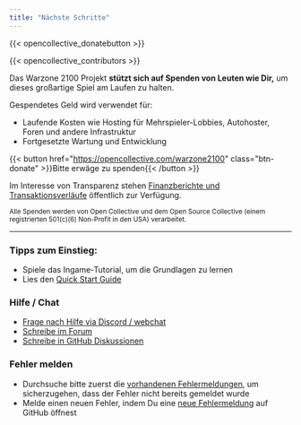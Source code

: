 ```yaml
---
title: "Nächste Schritte"
---
```


{{< opencollective_donatebutton >}}

{{< opencollective_contributors >}}

Das Warzone 2100 Projekt **stützt sich auf Spenden von Leuten wie Dir,** um dieses großartige Spiel am Laufen zu halten.

Gespendetes Geld wird verwendet für:
- Laufende Kosten wie Hosting für Mehrspieler-Lobbies, Autohoster, Foren und andere Infrastruktur
- Fortgesetzte Wartung und Entwicklung

{{< button href="https://opencollective.com/warzone2100" class="btn-donate" >}}Bitte erwäge zu spenden{{< /button >}}

Im Interesse von Transparenz stehen [Finanzberichte und Transaktionsverläufe](https://opencollective.com/warzone2100/transactions) öffentlich zur Verfügung.

<sub>Alle Spenden werden von Open Collective und dem Open Source Collective (einem registrierten 501(c)(6) Non-Profit in den USA) verarbeitet.</sub>

-----

### Tipps zum Einstieg:

- Spiele das Ingame-Tutorial, um die Grundlagen zu lernen
- Lies den [Quick Start Guide](https://github.com/Warzone2100/warzone2100/blob/master/doc/quickstartguide.asciidoc#warzone-2100-quick-start-guide)

### Hilfe / Chat

- [Frage nach Hilfe via Discord / webchat](webchat.md)
- [Schreibe im Forum](https://forums.wz2100.net/)
- [Schreibe in GitHub Diskussionen](https://github.com/Warzone2100/warzone2100/discussions)

### Fehler melden

- Durchsuche bitte zuerst die [vorhandenen Fehlermeldungen](https://github.com/Warzone2100/warzone2100/issues), um sicherzugehen, dass der Fehler nicht bereits gemeldet wurde
- Melde einen neuen Fehler, indem Du eine [neue Fehlermeldung](https://github.com/Warzone2100/warzone2100/issues/new/choose) auf GitHub öffnest
